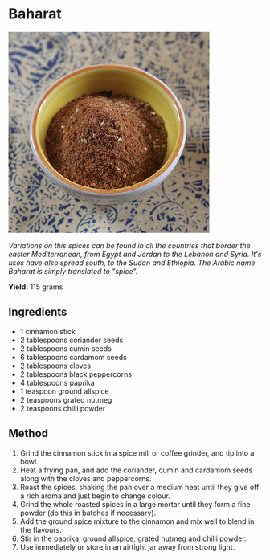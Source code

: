 # Baharat

![Baharat](resources/baharat.jpg)

*Variations on this spices can be found in all the countries that border the easter Mediterranean, from Egypt and Jordan to the Lebanon and Syria. It's uses have also spread south, to the Sudan and Ethiopia. The Arabic name Baharat is simply translated to "spice".*

**Yield:** 115 grams

## Ingredients
- 1 cinnamon stick
- 2 tablespoons coriander seeds
- 2 tablespoons cumin seeds
- 6 tablespoons cardamom seeds
- 2 tablespoons cloves
- 2 tablespoons black peppercorns
- 4 tablespoons paprika
- 1 teaspoon ground allspice
- 2 teaspoons grated nutmeg
- 2 teaspoons chilli powder

## Method
1. Grind the cinnamon stick in a spice mill or coffee grinder, and tip into a bowl.
1. Heat a frying pan, and add the coriander, cumin and cardamom seeds along with the cloves and peppercorns.
1. Roast the spices, shaking the pan over a medium heat until they give off a rich aroma and just begin to change colour.
1. Grind the whole roasted spices in a large mortar until they form a fine powder (do this in batches if necessary).
1. Add the ground spice mixture to the cinnamon and mix well to blend in the flavours.
1. Stir in the paprika, ground allspice, grated nutmeg and chilli powder.
1. Use immediately or store in an airtight jar away from strong light.

